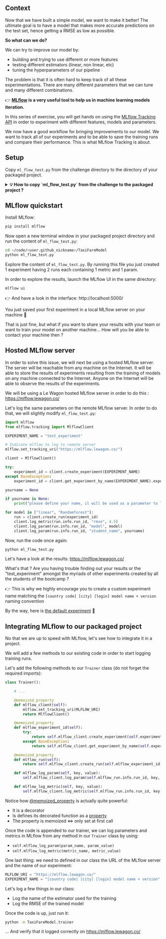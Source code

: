 ## Context

Now that we have built a simple model, we want to make it better! The ultimate goal is to have a model that makes more accurate predictions on the test set, hence getting a RMSE as low as possible.

**So what can we do?**

We can try to improve our model by:
- building and trying to use different or more features
- testing different estimators (linear, non linear, etc)
- tuning the hyperparameters of our pipeline

The problem is that it is often hard to keep track of all these experimentations. There are many different parameters that we can tune and many different combinations.

👉 **[MLflow](https://www.mlflow.org/docs/latest/concepts.html) is a very useful tool to help us in machine learning models iteration.**

In this series of exercise, you will get hands on using the [MLflow Tracking API](https://www.mlflow.org/docs/latest/tracking.html) in order to experiment with different features, models and parameters.

We now have a good workflow for bringing improvements to our model. We want to track all of our experiments and to be able to save the training runs and compare their performance. This is what MLflow Tracking is about.

## Setup

Copy `ml_flow_test.py` from the challenge directory to the directory of your packaged project.

<details>
  <summary markdown='span'><strong>💡 How to copy `ml_flow_test.py` from the challenge to the packaged project ?</strong></summary>


```bash
cp -r ~/code/<user.github_nickname>/data-challenges/07-Data-Engineering/02-ML-Iteration/04-MLFlow-quickstart/ml_flow_test.py ~/code/<user.github_nickname>/TaxiFareModel
```

</details>

## MLflow quickstart

Install MLflow:

``` bash
pip install mlflow
```

Now open a new terminal window in your packaged project directory and run the content of `ml_flow_test.py`:

``` bash
cd ~/code/<user.github_nickname>/TaxiFareModel
python ml_flow_test.py
```

Explore the content of `ml_flow_test.py`. By running this file you just created 1 experiment having 2 runs each containing 1 metric and 1 param.

In order to explore the results, launch the MLflow UI in the same directory:

``` bash
mlflow ui
```

👉 And have a look in the interface: http://localhost:5000/

You just saved your first experiment in a local MLflow server on your machine 🎉

That is just fine, but what if you want to share your results with your team or want to train your model on another machine... How will you be able to contact your machine then ?

## Hosted MLflow server

In order to solve this issue, we will next be using a hosted MLflow server. The server will be reachable from any machine on the Internet. It will be able to store the results of experiments resulting from the training of models on any machine connected to the Internet. Anyone on the Internet will be able to observe the results of the experiments.

We will be using a Le Wagon hosted MLflow server in order to do this : https://mlflow.lewagon.co/

Let's log the same parameters on the remote MLflow server. In order to do that, we will slightly modify `ml_flow_test.py`:

``` python
import mlflow
from mlflow.tracking import MlflowClient

EXPERIMENT_NAME = "test_experiment"

# Indicate mlflow to log to remote server
mlflow.set_tracking_uri("https://mlflow.lewagon.co/")

client = MlflowClient()

try:
    experiment_id = client.create_experiment(EXPERIMENT_NAME)
except BaseException:
    experiment_id = client.get_experiment_by_name(EXPERIMENT_NAME).experiment_id

yourname = None

if yourname is None:
    print("please define your name, il will be used as a parameter to log")

for model in ["linear", "Randomforest"]:
    run = client.create_run(experiment_id)
    client.log_metric(run.info.run_id, "rmse", 4.5)
    client.log_param(run.info.run_id, "model", model)
    client.log_param(run.info.run_id, "student_name", yourname)
```

Now, run the code once again:

``` bash
python ml_flow_test.py
```

Let's have a look at the results: https://mlflow.lewagon.co/

What's that ? Are you having trouble finding out your results or the "test_experiment" amongst the myriads of other experiments created by all the students of the bootcamp ?

👉 This is why we highly encourage you to create a custom experiment name matching the `[country code] [city] [login] model name + version` naming convention

By the way, here is [the default experiment](https://mlflow.lewagon.co/#/experiments/94) 🎉

## Integrating MLflow to our packaged project

No that we are up to speed with MLflow, let's see how to integrate it in a project.

We will add a few methods to our existing code in order to start logging training runs.

Let's add the following methods to our `Trainer` class (do not forget the required imports):

``` python
class Trainer():

    # ...

    @memoized_property
    def mlflow_client(self):
        mlflow.set_tracking_uri(MLFLOW_URI)
        return MlflowClient()

    @memoized_property
    def mlflow_experiment_id(self):
        try:
            return self.mlflow_client.create_experiment(self.experiment_name)
        except BaseException:
            return self.mlflow_client.get_experiment_by_name(self.experiment_name).experiment_id

    @memoized_property
    def mlflow_run(self):
        return self.mlflow_client.create_run(self.mlflow_experiment_id)

    def mlflow_log_param(self, key, value):
        self.mlflow_client.log_param(self.mlflow_run.info.run_id, key, value)

    def mlflow_log_metric(self, key, value):
        self.mlflow_client.log_metric(self.mlflow_run.info.run_id, key, value)
```

Notice how [@memoized_property](https://pypi.org/project/memoized-property/) is actually quite powerful:
- It is a decorator
- Is defines its decorated function as a [property](https://www.geeksforgeeks.org/python-property-function/)
- The property is memoized <=> only set at first call

Once the code is appended to our trainer, we can log parameters and metrics in MLflow from any method in our `Trainer` class by using:
- `self.mlflow_log_param(param_name, param_value)`
- `self.mlflow_log_metric(metric_name, metric_value)`

One last thing: we need to defined in our class the URL of the MLflow server and the name of our experiment:

``` python
MLFLOW_URI = "https://mlflow.lewagon.co/"
EXPERIMENT_NAME = "[country code] [city] [login] model name + version"  # 🚨 replace with your country code, city, github_nickname and model name and version
```

Let's log a few things in our class:
- Log the name of the estimator used for the training
- Log the RMSE of the trained model

Once the code is up, just run it:

``` bash
python -m TaxiFareModel.trainer
```

... And verify that it logged correctly on https://mlflow.lewagon.co/
